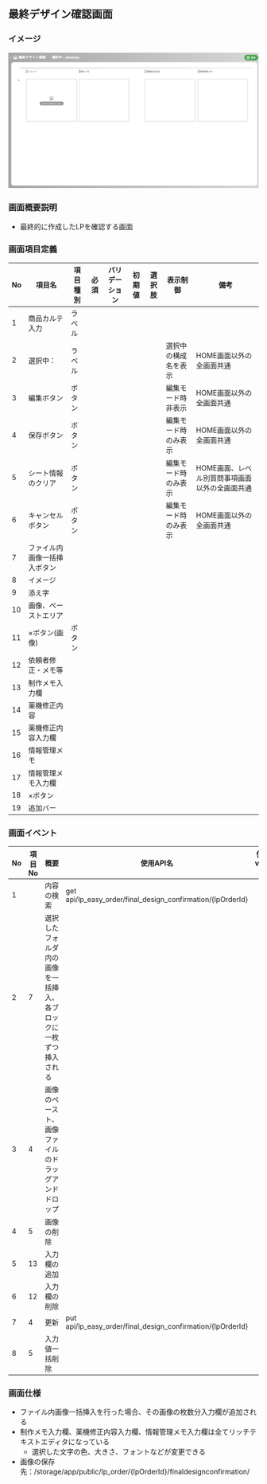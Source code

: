## 最終デザイン確認画面
### イメージ
![](001.images/最終デザイン確認.png)

### 画面概要説明
- 最終的に作成したLPを確認する画面

### 画面項目定義
| No  | 項目名                       | 項目種別 | 必須 | バリデーション | 初期値 | 選択肢 | 表示制御             | 備考                                           |
| --- | ---------------------------- | -------- | ---- | -------------- | ------ | ------ | -------------------- | ---------------------------------------------- |
| 1   | 商品カルテ入力               | ラベル   |      |                |        |        |                      |                                                |
| 2   | 選択中：                     | ラベル   |      |                |        |        | 選択中の構成名を表示 | HOME画面以外の全画面共通                       |
| 3   | 編集ボタン                   | ボタン   |      |                |        |        | 編集モード時非表示   | HOME画面以外の全画面共通                       |
| 4   | 保存ボタン                   | ボタン   |      |                |        |        | 編集モード時のみ表示 | HOME画面以外の全画面共通                       |
| 5   | シート情報のクリア           | ボタン   |      |                |        |        | 編集モード時のみ表示 | HOME画面、レベル別質問事項画面以外の全画面共通 |
| 6   | キャンセルボタン             | ボタン   |      |                |        |        | 編集モード時のみ表示 | HOME画面以外の全画面共通                       |
| 7   | ファイル内画像一括挿入ボタン |          |      |                |        |        |                      |                                                |
| 8   | イメージ                     |          |      |                |        |        |                      |                                                |
| 9   | 添え字                       |          |      |                |        |        |                      |                                                |
| 10  | 画像、ペーストエリア         |          |      |                |        |        |                      |                                                |
| 11  | ×ボタン(画像)                | ボタン   |      |                |        |        |                      |                                                |
| 12  | 依頼者修正・メモ等                     |          |      |                |        |        |                      |                                                |
| 13  | 制作メモ入力欄               |          |      |                |        |        |                      |                                                |
| 14  | 薬機修正内容                 |          |      |                |        |        |                      |                                                |
| 15  | 薬機修正内容入力欄           |          |      |                |        |        |                      |                                                |
| 16  | 情報管理メモ                 |          |      |                |        |        |                      |                                                |
| 17  | 情報管理メモ入力欄           |          |      |                |        |        |                      |                                                |
| 18  | ×ボタン                      |          |      |                |        |        |                      |                                                |
| 19  | 追加バー                     |          |      |                |        |        |                      |                                                |


### 画面イベント
| No  | 項目No | 概要                                                               | 使用API名                                                   | 使用vuex名 | 備考 |
| --- | ------ | ------------------------------------------------------------------ | ----------------------------------------------------------- | ---------- | ---- |
| 1   |        | 内容の検索                                                         | get api/lp_easy_order/final_design_confirmation/{lpOrderId} |            |      |
| 2   | 7      | 選択したフォルダ内の画像を一括挿入、各ブロックに一枚ずつ挿入される |                                                             |            |      |
| 3   | 4      | 画像のペースト、画像ファイルのドラッグアンドドロップ                   |                                                             |            |      |
| 4   | 5      | 画像の削除                                                         |                                                             |            |      |
| 5   | 13     | 入力欄の追加                                                       |                                                             |            |      |
| 6   | 12     | 入力欄の削除                                                       |                                                             |            |      |
| 7   | 4      | 更新                                                               | put api/lp_easy_order/final_design_confirmation/{lpOrderId} |            |      |
| 8   | 5      | 入力値一括削除                                                     |                                                             |            |      |

### 画面仕様
- ファイル内画像一括挿入を行った場合、その画像の枚数分入力欄が追加される
- 制作メモ入力欄、薬機修正内容入力欄、情報管理メモ入力欄は全てリッチテキストエディタになっている
  - 選択した文字の色、大きさ、フォントなどが変更できる
- 画像の保存先：/storage/app/public/lp_order/{lpOrderId}/finaldesignconfirmation/